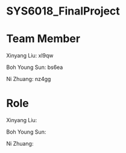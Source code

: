 # SYS6018_FinalProject
#

# Team Member 
Xinyang Liu: xl9qw

Boh Young Sun: bs6ea

Ni Zhuang: nz4gg

# Role
Xinyang Liu:

Boh Young Sun:

Ni Zhuang:
